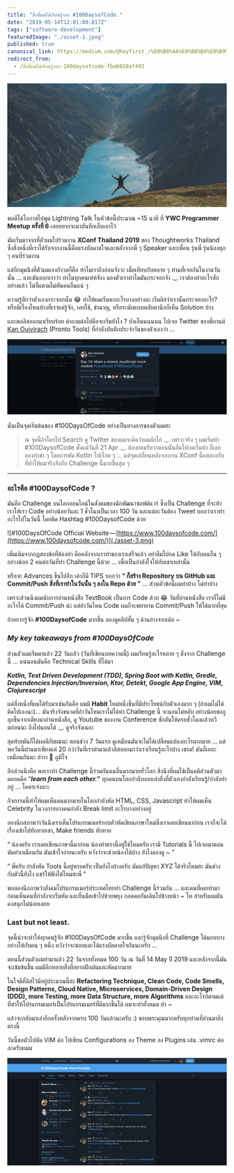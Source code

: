 ```yaml
---
title: "สิ่งที่ผมได้เรียนรู้จาก #100DaysofCode."
date: "2019-05-14T12:01:00.817Z"
tags: ["software-development"]
featuredImage: "./asset-1.jpeg"
published: true
canonical_link: https://medium.com/@heyfirst_/%E0%B8%AA%E0%B8%B4%E0%B9%88%E0%B8%87%E0%B8%97%E0%B8%B5%E0%B9%88%E0%B8%9C%E0%B8%A1%E0%B9%84%E0%B8%94%E0%B9%89%E0%B9%80%E0%B8%A3%E0%B8%B5%E0%B8%A2%E0%B8%99%E0%B8%A3%E0%B8%B9%E0%B9%89%E0%B8%88%E0%B8%B2%E0%B8%81-100daysofcode-fba6028af493
redirect_from:
  - /สิ่งที่ผมได้เรียนรู้จาก-100daysofcode-fba6028af493
---
```


![Paul Gilmore ([@paulgilmore\_](https://unsplash.com/photos/8kDOOrs608I)) — Jump!](./asset-1.jpeg)

พอดีได้โอกาสไปพูด Lightning Talk ในหัวข้อนี้ประมาณ ~15 นาที ที่ **YWC Programmer Meetup ครั้งที่ 6** เลยอยากจะมาบันทึกเก็บเอาไว้

มันเริ่มมาจากที่ตัวผมไปร่วมงาน **XConf Thailand 2019** ของ Thoughtworks Thailand ซึ่งสิ่งหนึ่งที่เราได้รับจากงานนี้คือแรงบัลดาลใจและพลังจากพี่ ๆ Speaker และเพื่อน รุ่นพี่ รุ่นน้องทุก ๆ คนที่ร่วมงาน

แต่อีกมุมนึงที่ตัวผมเองกังวลก็คือ ทำไมเราถึงอ่อนจังวะ เมื่อเทียบกับหลาย ๆ ท่านที่เจอกันในงานวันนั้น … และมันบอกเราว่า ทำไมทุกคนเท่ห์จังง มองตัวเราทำไมมันกระจอกจัง .\_. เราต้องทำอะไรสักอย่างแล้ว ไม่งั้นตามไม่ทันคนอื่นแน่ ๆ

ความรู้สึกว่าตัวเองกระจอกนั้น 😂 ทำให้ผมเริ่มหาอะไรบางอย่างละ เริ่มลิสว่าเรานั้นกระจอกอะไร? หรือมีเรื่องไหนบ้างที่เราแค่รู้จัก, เคยใช้, ชำนาญ, หรือระดับแบบหลับตานึกก็เห็น Solution บ้าง

และพอลิสออกมาเรียบร้อย คำถามต่อไปคือจะเริ่มยังไง ? บังเอิ๊นนนนนน ไปเจอ Twitter ของพี่กานต์ [Kan Ouivirach](https://medium.com/u/6f6af3cc17e7) (Pronto Tools) ที่กำลังบันทึกประจำวันของตัวเองว่า …

![Twitter @zkancs — #100DaysofCode, Day 19.](./asset-2.png)

นั่นเป็นจุดเริ่มต้นของ #100DaysOfCode อย่างเป็นทางการของตัวผมฮะ

> ณ จุดนี้ถ้าใครไป Search ดู Twitter ของผมจะคิดว่าผมลักไก่ .\_. เพราะจริง ๆ ผมเริ่มทำ #100DaysofCode ตั้งแต่วันที่ 21 Apr .\_. ต้องยอมรับว่าตอนนั้นลั่นไปกดเริ่มทำ ก็เลยลองทำขำ ๆ โดยการหัด Kotlin ไปเรื่อย ๆ … แต่จุดเปลี่ยนหลังจากงาน XConf นี่แหละครับ ที่ทำให้ผมจริงจังกับ Challenge นี้มากขึ้นสุด ๆ

---

### อะไรคือ #100DaysofCode ?

มันคือ Challenge บนโลกออนไลน์ในสังคมของนักพัฒนาซอฟต์แวร์ ซึ่งเป็น Challenge ที่จะท้าเราให้เรา Code อย่างน้อยวันละ 1 ชั่วโมงเป็นเวลา 100 วัน และแต่ละวันต้อง Tweet บอกว่าเราทำอะไรไปในวันนี้ โดยติด Hashtag #100DaysofCode ด้วย

![#100DaysOfCode Official Website — [https://www.100daysofcode.com/](https://www.100daysofcode.com/)](./asset-3.png)

เพิ่มเติมจากกฏสองข้อที่ต้องทำ คือหลังจากเราทำของเราเสร็จแล้ว อย่าลืมไปกด Like ให้กับคนอื่น ๆ อย่างน้อย 2 คนต่อวันที่ทำ Challenge นี้ด้วย … เพื่อเป็นกำลังใจให้กับเขาเหล่านั้น

หรือจะ Advances ขึ้นไปอีก เค้าก็มี TIPS บอกว่า **“ ก็สร้าง Repository บน GitHub และ Commit/Push สิ่งที่เราทำในวันนั้น ๆ ลงใน Repo ด้วย​ ”** … ส่วนตัวข้อนี้ผมทำบ้าง ไม่ทำบ้าง

เพราะส่วนนึงผมนับการอ่านหนังสือ TextBook เป็นการ Code ด้วย 😂 วันที่อ่านหนังสือ เราก็ไม่มีอะไรได้ Commit/Push น่ะ แต่ถ้าวันไหน Code ผมก็จะพยายาม Commit/Push ให้ได้มากที่สุด

ถ้าอยากรู้จัก **#100DaysofCode** มากขึ้น ลองดูคลิปสั้น ๆ ด้านล่างจากเด้อ ~



### **_My key takeaways from #100DaysOfCode_**

ส่วนตัวผมเริ่มมาแล้ว 22 วันแล้ว (วันที่เขียนบทความนี้) ผมเรียนรู้อะไรหลาย ๆ สิ่งจาก Challenge นี้ … แน่นอนมันคือ Technical Skills ที่ได้มา

**_Kotlin, Test Driven Development (TDD), Spring Boot with Kotlin, Gredle, Dependencies Injection/Inversion, Ktor, Detekt, Google App Engine, VIM, Clojurescript_**

แต่สิ่งหนึ่งที่ผมได้รับมาเช่นกันคือ ผมมี **Habit** ใหม่หนึ่งชิ้นที่มีประโยชน์กับตัวเองมาก ๆ (ถ้าผมไม่ได้คิดไปเองนะ)… มันจริงจังขนาดที่ถ้าวันไหนเราไม่ได้ทำ Challenge นี้ จะนอนไม่หลับ อย่างน้อยขอกูลุกขึ้นจากเตียงมาอ่านหนังสือ, ดู Youtube ของงาน Conference ซักอันให้ครบชั่วโมงแล้วทวีตก่อนนะ ถึงไปนอนได้ .\_. ดูจริงจังเนอะ

สุดท้ายมันก็ได้ผลดีกับผมนะ ตอนช่วง 7 วันแรก ดูเหมือนมันจะไม่ได้เปลี่ยนแปลงอะไรมากมาย … แต่พอวันนี้ผ่านมาเพียงแค่ 20 กว่าวันที่เราทำมาแล้วลิสออกมาว่าเราเรียนรู้อะไรบ้าง เชรด! มันก็เยอะเหมือนกันนะ ฮ่าาา 🎉 ภูมิใจ

อีกส่วนนึงคือ พอเราทำ Challenge นี้ร่วมกันคนอื่นมากมายทั่วโลก สิ่งนึงที่ผมใช้เป็นคติส่วนตัวมาตลอดคือ “**_learn from each other.”_** ทุกคนบนโลกกำลังบอกเล่าสิ่งที่ตัวเองกำลังเรียนรู้/กำลังทำอยู่ … โคตรเจ๋งอะะ

กิจกรรมนี้ทำให้ผมเห็นคนมากมายในโลกกำลังหัด HTML, CSS, Javascript ทำให้ผมเห็น Celebrity ในวงการบางคนกำลัง Break limit อะไรบางอย่างอยู่

ลองนึกสภาพว่าวันนึงเราเห็นโปรแกรมเมอร์รอบตัวหัดเขียนภาษาใหม่ซึ่งเราเคยเขียนมาก่อน เราก็จะได้เรื่องเข้าไปทักทายเขา, Make friends ทักทาย

“ น้องครับ เราเคยเขียนภาษานี้มาก่อน น้องทำตรงนี้อยู่ใช่ไหมครับ เรามี Tutorials นี้ ไปเจอมาตอนหัดทำเหมือนกัน มันเข้าใจง่ายนะครับ หวังว่าจะช่วยน้องได้บ้าง ยังไงลองดู ~ ”

“ พี่ครับ กำลังหัด Tools นี้อยู่หรอครับ เป็นยังไงบ้างครับ มันแก้ปัญหา XYZ ได้จริงไหมฮะ มันต่างกับตัวนี้ยังไง แชร์ให้ฟังได้ไหมฮะพี่ ”

พอลองนึกภาพว่าสังคมโปรแกรมเมอร์ประเทศไทยทำ Challenge นี้ร่วมกัน … และคนที่เคยทำมาก่อนเห็นคนที่กำลังจะเริ่มหัด และยื่นมือเข้าไปช่วยพยุง กอดคอกันเดินไปข้างหน้า ~ โห สำหรับผมมันคงสนุกไม่น้อยเลยย

### **Last but not** least.

จุดนี้น่าจะทำให้ทุกคนรู้จัก #100DaysOfCode มากขึ้น และรู้จักมุมนึงที่ Challenge ได้มอบบางอย่างให้กับคน ๆ หนึ่ง หวังว่าจะชอบและได้แรงบัลดาลใจกันนะครับ …

ตอนนี้ส่วนตัวผมทำมาแล้ว 22 วันจากทั้งหมด 100 วัน ณ วันที่ 14 May ปี 2019 และหลังจากนี้มันจะเข้มข้นขึ้น ผมมีอีกหลายสิ่งที่อยากฝึกฝนและหัดมากมาย

ในใจมีที่ลิสไว้มีอยู่ประมาณนี้ฮะ **Refactoring Technique, Clean Code, Code Smells, Design Patterns, Cloud Native, Microservices, Domain-Driven Design (DDD), more Testing, more Data Structure, more Algorithms** และอะไรก้ตามแต่ที่ทำให้โปรแกรมเมอร์เป็นโปรแกรมเมอร์ที่ดีมากขึ้นได้ ผมจะทำทั้งหมด ฮ่า ~

แล้วจะกลับมาเล่าอีกครั้งหลังจากครบ 100 วันแล้วนะครับ :) ขอบพระคุณมากครับทุกท่านที่อ่านมาถึงตรงนี้

วันนี้ขอตัวไปหัด VIM ต่อ ไปเขียน Configurations ลง Theme ลง Plugins เล่น .vimrc ต่อละครับผมม

![my #100DaysOfCode, day 22 — @firstziiz](./asset-4.png)
